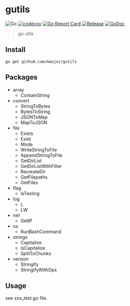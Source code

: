 # gutils

![Go](https://github.com/manjoc/gutils/workflows/Go/badge.svg)
[![codecov](https://codecov.io/gh/CatchZeng/gutils/branch/master/graph/badge.svg)](https://codecov.io/gh/CatchZeng/gutils)
[![Go Report Card](https://goreportcard.com/badge/github.com/manjoc/gutils)](https://goreportcard.com/report/github.com/manjoc/gutils)
[![Release](https://img.shields.io/github/release/CatchZeng/gutils.svg)](https://github.com/manjoc/gutils/releases)
[![GoDoc](https://godoc.org/github.com/manjoc/gutils?status.svg)](https://pkg.go.dev/github.com/manjoc/gutils?tab=doc)

> go utils

## Install

```shell
go get github.com/manjoc/gutils
```

## Packages

- array
  - ContainString
- convert
  - StringToBytes
  - BytesToString
  - JSONToMap
  - MapToJSON
- file
  - Exists
  - Exist
  - Mode
  - WriteStringToFile
  - AppendStringToFile
  - GetDirList
  - GetDirListWithFilter
  - RecreateDir
  - GetFilepaths
  - GetFiles
- flag
  - IsTesting
- log
  - L
  - LW
- net
  - GetIP
- os
  - RunBashCommand
- strings
  - Capitalize
  - IsCapitalize
  - SplitToChunks
- version
  - Stringify
  - StringifyWithOps

## Usage

see xxx_test.go file.
